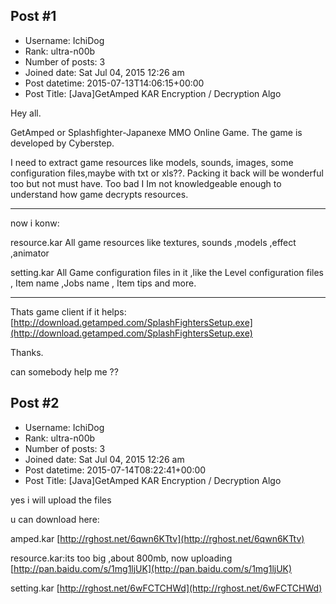 ## Post #1
- Username: IchiDog
- Rank: ultra-n00b
- Number of posts: 3
- Joined date: Sat Jul 04, 2015 12:26 am
- Post datetime: 2015-07-13T14:06:15+00:00
- Post Title: [Java]GetAmped KAR Encryption / Decryption Algo

Hey all.

GetAmped or Splashfighter-Japanexe MMO Online Game.
The game is developed by Cyberstep.

I need to extract game resources like models, sounds, images, some configuration files,maybe with txt or xls??. Packing it back will be wonderful too but not must have. Too bad I Im not knowledgeable enough to understand how game decrypts resources.

----------------------------------------------------------------------------------------------------------------
now i konw:

resource.kar All game resources like textures, sounds ,models ,effect ,animator

setting.kar All Game configuration files in it ,like the Level configuration files , Item name ,Jobs name , Item tips and more.

----------------------------------------------------------------------------------------------------------------
Thats game client if it helps: [http://download.getamped.com/SplashFightersSetup.exe](http://download.getamped.com/SplashFightersSetup.exe)

Thanks.

can somebody help me ??
## Post #2
- Username: IchiDog
- Rank: ultra-n00b
- Number of posts: 3
- Joined date: Sat Jul 04, 2015 12:26 am
- Post datetime: 2015-07-14T08:22:41+00:00
- Post Title: [Java]GetAmped KAR Encryption / Decryption Algo

yes i will upload the files 

u can download here:

amped.kar
[http://rghost.net/6qwn6KTtv](http://rghost.net/6qwn6KTtv)

resource.kar:its too big ,about 800mb, now uploading
[http://pan.baidu.com/s/1mg1ljUK](http://pan.baidu.com/s/1mg1ljUK)

setting.kar
[http://rghost.net/6wFCTCHWd](http://rghost.net/6wFCTCHWd)
